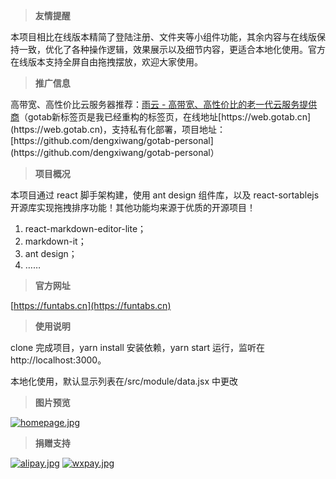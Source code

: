 > **友情提醒**

本项目相比在线版本精简了登陆注册、文件夹等小组件功能，其余内容与在线版保持一致，优化了各种操作逻辑，效果展示以及细节内容，更适合本地化使用。官方在线版本支持全屏自由拖拽摆放，欢迎大家使用。

> **推广信息**

高带宽、高性价比云服务器推荐：[雨云 - 高带宽、高性价比的老一代云服务提供商](https://www.rainyun.com/gotab_)（gotab新标签页是我已经重构的标签页，在线地址[https://web.gotab.cn](https://web.gotab.cn)，支持私有化部署，项目地址：[https://github.com/dengxiwang/gotab-personal](https://github.com/dengxiwang/gotab-personal）

> **项目概况**

本项目通过 react 脚手架构建，使用 ant design 组件库，以及 react-sortablejs 开源库实现拖拽排序功能！其他功能均来源于优质的开源项目！

1. react-markdown-editor-lite；
2. markdown-it；
3. ant design；
4. ……

> **官方网址**

[https://funtabs.cn](https://funtabs.cn)

> **使用说明**

clone 完成项目，yarn install 安装依赖，yarn start 运行，监听在 http://localhost:3000。

本地化使用，默认显示列表在/src/module/data.jsx 中更改

> **图片预览**

[![homepage.jpg](https://i.postimg.cc/6qHrMvnD/homepage.jpg)](https://postimg.cc/8f6f5syH)

> **捐赠支持**

[![alipay.jpg](https://i.postimg.cc/66GM99Cw/alipay.jpg)](https://postimg.cc/ThfV0vkH)
[![wxpay.jpg](https://i.postimg.cc/vT9hXzGD/wxpay.jpg)](https://postimg.cc/rRV5w50L)

